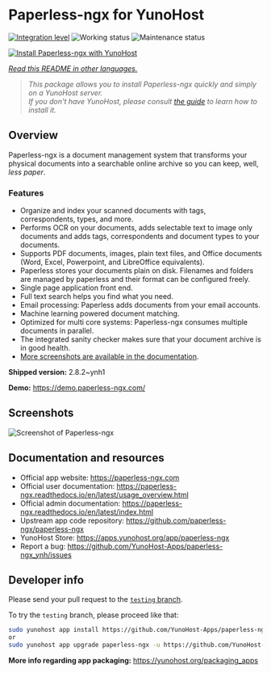<!--
N.B.: This README was automatically generated by <https://github.com/YunoHost/apps/tree/master/tools/readme_generator>
It shall NOT be edited by hand.
-->

# Paperless-ngx for YunoHost

[![Integration level](https://dash.yunohost.org/integration/paperless-ngx.svg)](https://dash.yunohost.org/appci/app/paperless-ngx) ![Working status](https://ci-apps.yunohost.org/ci/badges/paperless-ngx.status.svg) ![Maintenance status](https://ci-apps.yunohost.org/ci/badges/paperless-ngx.maintain.svg)

[![Install Paperless-ngx with YunoHost](https://install-app.yunohost.org/install-with-yunohost.svg)](https://install-app.yunohost.org/?app=paperless-ngx)

*[Read this README in other languages.](./ALL_README.md)*

> *This package allows you to install Paperless-ngx quickly and simply on a YunoHost server.*  
> *If you don't have YunoHost, please consult [the guide](https://yunohost.org/install) to learn how to install it.*

## Overview

Paperless-ngx is a document management system that transforms your physical documents into a searchable online archive so you can keep, well, *less paper*.

### Features

* Organize and index your scanned documents with tags, correspondents, types, and more.
* Performs OCR on your documents, adds selectable text to image only documents and adds tags, correspondents and document types to your documents.
* Supports PDF documents, images, plain text files, and Office documents (Word, Excel, Powerpoint, and LibreOffice equivalents).
* Paperless stores your documents plain on disk. Filenames and folders are managed by paperless and their format can be configured freely.
* Single page application front end.
* Full text search helps you find what you need.
* Email processing: Paperless adds documents from your email accounts.
* Machine learning powered document matching.
* Optimized for multi core systems: Paperless-ngx consumes multiple documents in parallel.
* The integrated sanity checker makes sure that your document archive is in good health.
* [More screenshots are available in the documentation](https://paperless-ngx.readthedocs.io/en/latest/screenshots.html).


**Shipped version:** 2.8.2~ynh1

**Demo:** <https://demo.paperless-ngx.com/>

## Screenshots

![Screenshot of Paperless-ngx](./doc/screenshots/documents-wchrome-dark.png)

## Documentation and resources

- Official app website: <https://paperless-ngx.com>
- Official user documentation: <https://paperless-ngx.readthedocs.io/en/latest/usage_overview.html>
- Official admin documentation: <https://paperless-ngx.readthedocs.io/en/latest/index.html>
- Upstream app code repository: <https://github.com/paperless-ngx/paperless-ngx>
- YunoHost Store: <https://apps.yunohost.org/app/paperless-ngx>
- Report a bug: <https://github.com/YunoHost-Apps/paperless-ngx_ynh/issues>

## Developer info

Please send your pull request to the [`testing` branch](https://github.com/YunoHost-Apps/paperless-ngx_ynh/tree/testing).

To try the `testing` branch, please proceed like that:

```bash
sudo yunohost app install https://github.com/YunoHost-Apps/paperless-ngx_ynh/tree/testing --debug
or
sudo yunohost app upgrade paperless-ngx -u https://github.com/YunoHost-Apps/paperless-ngx_ynh/tree/testing --debug
```

**More info regarding app packaging:** <https://yunohost.org/packaging_apps>

